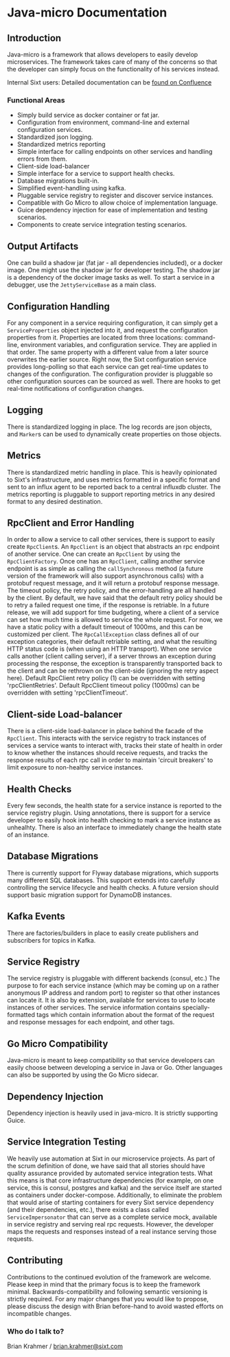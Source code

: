 # Java-micro Documentation #

## Introduction ##

Java-micro is a framework that allows developers to easily develop microservices.
The framework takes care of many of the concerns so that the developer can simply
focus on the functionality of his services instead.

Internal Sixt users: Detailed documentation can be
[found on Confluence](https://confluence.sixt.com/display/GOOR/Java+Service+Architecture)

### Functional Areas ###

* Simply build service as docker container or fat jar.
* Configuration from environment, command-line and external configuration services.
* Standardized json logging.
* Standardized metrics reporting
* Simple interface for calling endpoints on other services and handling errors from them.
* Client-side load-balancer
* Simple interface for a service to support health checks.
* Database migrations built-in.
* Simplified event-handling using kafka.
* Pluggable service registry to register and discover service instances.
* Compatible with Go Micro to allow choice of implementation language.
* Guice dependency injection for ease of implementation and testing scenarios.
* Components to create service integration testing scenarios.

## Output Artifacts ##

One can build a shadow jar (fat jar - all dependencies included), or a docker image. One might
use the shadow jar for developer testing. The shadow jar is a dependency of the docker image
tasks as well. To start a service in a debugger, use the `JettyServiceBase` as a main class.

## Configuration Handling ##

For any component in a service requiring configuration, it can simply get a `ServiceProperties`
object injected into it, and request the configuration properties from it. Properties are
located from three locations: command-line, environment variables, and configuration service.
They are applied in that order. The same property with a different value from a later source
overwrites the earlier source. Right now, the Sixt configuration service provides long-polling
so that each service can get real-time updates to changes of the configuration. The configuration 
provider is pluggable so other configuration sources can be sourced as well.
There are hooks to get real-time notifications of configuration changes.

## Logging ##

There is standardized logging in place. The log records are json objects, and `Marker`s can
be used to dynamically create properties on those objects.

## Metrics ##

There is standardized metric handling in place. This is heavily opinionated to Sixt's
infrastructure, and uses metrics formatted in a specific format and sent to an influx agent
to be reported back to a central influxdb cluster.  The metrics reporting is pluggable to 
support reporting metrics in any desired format to any desired destination.

## RpcClient and Error Handling ##

In order to allow a service to call other services, there is support to easily create `RpcClient`s.
An `RpcClient` is an object that abstracts an rpc endpoint of another service.  One can create an `RpcClient`
by using the `RpcClientFactory`. Once one has an `RpcClient`, calling another service endpoint is as simple
as calling the `callSynchronous` method (a future version of the framework will also
support asynchronous calls) with a protobuf request message, and it will return a protobuf response
message. The timeout policy, the retry policy, and the error-handling are all handled by the client. By default,
we have said that the default retry policy should be to retry a failed request one time, if the response is
retriable. In a future release, we will add support for time budgeting, where a client of a service can set
how much time is allowed to service the whole request. For now, we have a static policy
with a default timeout of 1000ms, and this can be customized per client. The `RpcCallException` class defines all of
our exception categories, their default retriable setting, and what the resulting HTTP status code is (when using
an HTTP transport). When one service calls another (client calling server), if a server throws an exception
during processing the response, the exception is transparently transported back to the client and can be
rethrown on the client-side (ignoring the retry aspect here).
Default RpcClient retry policy (1) can be overridden with setting 'rpcClientRetries'.
Default RpcClient timeout policy (1000ms) can be overridden with setting 'rpcClientTimeout'.

## Client-side Load-balancer ##

There is a client-side load-balancer in place behind the facade of the `RpcClient`.
This interacts with the service registry to track instances of services a service wants
to interact with, tracks their state of health in order to know whether the instances
should receive requests, and tracks the response results of each rpc call in order to
maintain 'circuit breakers' to limit exposure to non-healthy service instances.

## Health Checks ##

Every few seconds, the health state for a service instance is reported to the service
registry plugin. Using annotations, there is support for a service developer to easily
hook into health checking to mark a service instance as unhealhty. There is also an
interface to immediately change the health state of an instance.

## Database Migrations ##

There is currently support for Flyway database migrations, which supports many different
SQL databases. This support extends into carefully controlling the service lifecycle
and health checks. A future version should support basic migration support for DynamoDB
instances.

## Kafka Events ##

There are factories/builders in place to easily create publishers and subscribers for
topics in Kafka.

## Service Registry ##

The service registry is pluggable with different backends (consul, etc.) The purpose
to for each service instance (which may be coming up on a rather anonymous IP address
and random port) to register so that other instances can locate it. It is also by
extension, available for services to use to locate instances of other services.
The service information contains specially-formatted tags which contain information
about the format of the request and response messages for each endpoint, and other
tags.

## Go Micro Compatibility ##

Java-micro is meant to keep compatibility so that service developers can easily choose
between developing a service in Java or Go. Other languages can also be supported by
using the Go Micro sidecar.

## Dependency Injection ##

Dependency injection is heavily used in java-micro. It is strictly supporting Guice.

## Service Integration Testing ##

We heavily use automation at Sixt in our microservice projects. As part of the scrum
definition of done, we have said that all stories should have quality assurance
provided by automated service integration tests. What this means is that core infrastructure
dependencies (for example, on one service, this is consul, postgres and kafka) and the
service itself are started as containers under docker-compose. Additionally, to
eliminate the problem that would arise of starting containers for every Sixt service
dependency (and their dependencies, etc.), there exists a class called `ServiceImpersonator`
that can serve as a complete service mock, available in service registry and serving
real rpc requests. However, the developer maps the requests and responses instead
of a real instance serving those requests.

## Contributing ##

Contributions to the continued evolution of the framework are welcome. Please keep in 
mind that the primary focus is to keep the framework minimal. Backwards-compatibility 
and following semantic versioning is strictly required. For any major changes 
that you would like to propose, please discuss the design with Brian before-hand to 
avoid wasted efforts on incompatible changes.

### Who do I talk to? ###
Brian Krahmer / brian.krahmer@sixt.com
